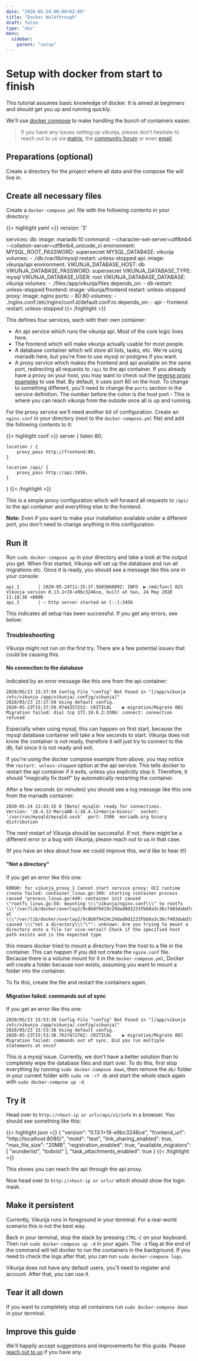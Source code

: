 ```yaml
---
date: "2020-05-24:00:00+02:00"
title: "Docker Walkthrough"
draft: false
type: "doc"
menu:
  sidebar:
    parent: "setup"
---
```


# Setup with docker from start to finish

This tutorial assumes basic knowledge of docker.
It is aimed at beginners and should get you up and running quickly.

We'll use [docker compose](https://docs.docker.com/compose/) to make handling the bunch of containers easier.

> If you have any issues setting up vikunja, please don't hesitate to reach out to us via [matrix](https://riot.im/app/#/room/!dCRiCiLaCCFVNlDnYs:matrix.org?via=matrix.org), the [community forum](https://community.vikunja.io/) or even [email](mailto:hello@vikunja.io).

## Preparations (optional)

Create a directory for the project where all data and the compose file will live in.

## Create all necessary files

Create a `docker-compose.yml` file with the following contents in your directory:

{{< highlight yaml >}}
version: '3'

services:
  db:
    image: mariadb:10
    command: --character-set-server=utf8mb4 --collation-server=utf8mb4_unicode_ci
    environment:
      MYSQL_ROOT_PASSWORD: supersecret
      MYSQL_DATABASE: vikunja
    volumes:
      - ./db:/var/lib/mysql
    restart: unless-stopped
  api:
    image: vikunja/api
    environment:
      VIKUNJA_DATABASE_HOST: db
      VIKUNJA_DATABASE_PASSWORD: supersecret
      VIKUNJA_DATABASE_TYPE: mysql
      VIKUNJA_DATABASE_USER: root
      VIKUNJA_DATABASE_DATABASE: vikunja
    volumes: 
      - ./files:/app/vikunja/files
    depends_on:
      - db
    restart: unless-stopped
  frontend:
    image: vikunja/frontend
    restart: unless-stopped
  proxy:
    image: nginx
    ports:
      - 80:80
    volumes:
      - ./nginx.conf:/etc/nginx/conf.d/default.conf:ro
    depends_on:
      - api
      - frontend
    restart: unless-stopped
{{< /highlight >}}

This defines four services, each with their own container:

* An api service which runs the vikunja api. Most of the core logic lives here.
* The frontend which will make vikunja actually usable for most people.
* A database container which will store all lists, tasks, etc. We're using mariadb here, but you're free to use mysql or postgres if you want.
* A proxy service which makes the frontend and api available on the same port, redirecting all requests to `/api` to the api container. 
If you already have a proxy on your host, you may want to check out the [reverse proxy examples]() to use that.
By default, it uses port 80 on the host.
To change to something different, you'll need to change the `ports` section in the service definition.
The number before the colon is the host port - This is where you can reach vikunja from the outside once all is up and running.

For the proxy service we'll need another bit of configuration.
Create an `nginx.conf` in your directory (next to the `docker-compose.yml` file) and add the following contents to it:

{{< highlight conf >}}
server {
    listen 80;

    location / {
        proxy_pass http://frontend:80;
    }

    location /api/ {
        proxy_pass http://api:3456;
    }
}
{{< /highlight >}}

This is a simple proxy configuration which will forward all requests to `/api/` to the api container and everything else to the frontend.

**Note:** Even if you want to make your installation available under a different port, you don't need to change anything in this configuration.

## Run it

Run `sudo docker-compose up` in your directory and take a look at the output you get.
When first started, Vikunja will set up the database and run all migrations etc.
Once it is ready, you should see a message like this one in your console:

```
api_1       | 2020-05-24T11:15:37.560386009Z: INFO	▶ cmd/func1 025 Vikunja version 0.13.1+19-e9bc3246ce, built at Sun, 24 May 2020 11:10:36 +0000
api_1       | ⇨ http server started on [::]:3456
```

This indicates all setup has been successful.
If you get any errors, see below:

### Troubleshooting

Vikunja might not run on the first try.
There are a few potential issues that could be causing this.

#### No connection to the database

Indicated by an error message like this one from the api container:

```
2020/05/23 15:37:59 Config File "config" Not Found in "[/app/vikunja /etc/vikunja /app/vikunja/.config/vikunja]"
2020/05/23 15:37:59 Using default config.
2020-05-23T15:37:59.974435725Z: CRITICAL	▶ migration/Migrate 002 Migration failed: dial tcp 172.19.0.2:3306: connect: connection refused
```

Especially when using mysql, this can happen on first start, because the mysql database container will take a few seconds to start.
Vikunja does not know the container is not ready, therefore it will just try to connect to the db, fail since it is not ready and exit.

If you're using the docker compose example from above, you may notice the `restart: unless-stopped` option at the api service.
This tells docker to restart the api container if it exits, unless you explicitly stop it.
Therefore, it should "magically fix itself" by automatically restarting the container.

After a few seconds (or minutes) you should see a log message like this one from the mariadb container:

```
2020-05-24 11:42:15 0 [Note] mysqld: ready for connections.
Version: '10.4.12-MariaDB-1:10.4.12+maria~bionic'  socket: '/var/run/mysqld/mysqld.sock'  port: 3306  mariadb.org binary distribution
```

The next restart of Vikunja should be successful.
If not, there might be a different error or a bug with Vikunja, please reach out to us in that case.

(If you have an idea about how we could improve this, we'd like to hear it!)

#### "Not a directory"

If you get an error like this one:

```
ERROR: for vikunja_proxy_1 Cannot start service proxy: OCI runtime create failed: container_linux.go:349: starting container process caused "process_linux.go:449: container init caused \"rootfs_linux.go:58: mounting \\\"vikunja/nginx.conf\\\" to rootfs \\\"/var/lib/docker/overlay2/9c8b8f9419c29dad0d1233fbb0a3c36cf403dabd7a55d6f0a47b0c1dd6029994/merged\\\" at \\\"/var/lib/docker/overlay2/9c8b8f9419c29dad0d1233fbb0a3c36cf403dabd7a55d6f0a47b0c1dd6029994/merged/etc/nginx/conf.d/default.conf\\\" caused \\\"not a directory\\\"\"": unknown: Are you trying to mount a directory onto a file (or vice-versa)? Check if the specified host path exists and is the expected type
```

this means docker tried to mount a directory from the host to a file in the container.
This can happen if you did not create the `nginx.conf` file.
Because there is a volume mount for it in the `docker-compose.yml`, Docker will create a folder because non exists, assuming you want to mount a folder into the container.

To fix this, create the file and restart the containers again.

#### Migration failed: commands out of sync

If you get an error like this one:

```
2020/05/23 15:53:38 Config File "config" Not Found in "[/app/vikunja /etc/vikunja /app/vikunja/.config/vikunja]"
2020/05/23 15:53:38 Using default config.
2020-05-23T15:53:38.762747276Z: CRITICAL	▶ migration/Migrate 002 Migration failed: commands out of sync. Did you run multiple statements at once?
```

This is a mysql issue.
Currently, we don't have a better solution than to completely wipe the database files and start over.
To do this, first stop everything by running `sudo docker-compose down`, then remove the `db/` folder in your current folder with `sudo rm -rf db` and start the whole stack again with `sudo docker-compose up -d`.

## Try it

Head over to `http://<host-ip or url>/api/v1/info` in a browser.
You should see something like this:

{{< highlight json >}}
{
  "version": "0.13.1+19-e9bc3246ce",
  "frontend_url": "http://localhost:8080/",
  "motd": "test",
  "link_sharing_enabled": true,
  "max_file_size": "20MB",
  "registration_enabled": true,
  "available_migrators": [
    "wunderlist",
    "todoist"
  ],
  "task_attachments_enabled": true
}
{{< /highlight >}}

This shows you can reach the api through the api proxy.

Now head over to `http://<host-ip or url>/` which should show the login mask.

## Make it persistent

Currently, Vikunja runs in foreground in your terminal.
For a real-world scenario this is not the best way.

Back in your terminal, stop the stack by pressing `CTRL-C` on your keyboard.
Then run `sudo docker-compose up -d` in your again.
The `-d` flag at the end of the command will tell docker to run the containers in the background.
If you need to check the logs after that, you can run `sudo docker-compose logs`.

Vikunja does not have any default users, you'll need to register and account.
After that, you can use it.

## Tear it all down

If you want to completely stop all containers run `sudo docker-compose down` in your terminal.

## Improve this guide

We'll happily accept suggestions and improvements for this guide.
Please [reach out to us](https://vikunja.io/contact/) if you have any.
